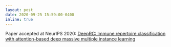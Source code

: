 ```yaml
---
layout: post
date: 2020-09-25 15:59:00-0400
inline: true
---
```


Paper accepted at NeurIPS 2020:
<a href="https://www.biorxiv.org/content/10.1101/2020.04.12.038158v2.full" target="_blank"> DeepRC: Immune repertoire classification with attention-based deep massive multiple instance learning </a>